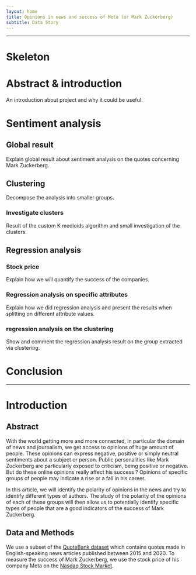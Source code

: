 ```yaml
---
layout: home
title: Opinions in news and success of Meta (or Mark Zuckerberg)
subtitle: Data Story
---
```


---
# Skeleton
# Abstract & introduction
An introduction about project and why it could be useful.



# Sentiment analysis 
## Global result
Explain global result about sentiment analysis on the quotes concerning Mark Zuckerberg.
## Clustering
Decompose the analysis into smaller groups.
### Investigate clusters
Result of the custom K medioids algorithm and small investigation of the clusters.
## Regression analysis
### Stock price
Explain how we will quantify the success of the companies.
### Regression analysis on specific attributes
Explain how we did regression analysis and present the results when splitting on different attribute values.
### regression analysis on the clustering
Show and comment the regression analysis result on the group extracted via clustering.

# Conclusion
---
# Introduction
## Abstract
With the world getting more and more connected, in particular the domain of news and journalism,
we get access to opinions of huge amount of people. These opinions can express negative, positive or
simply neutral sentiments about a subject or person. Public personalities like Mark Zuckerberg are
particularly exposed to criticism, being positive or negative. But do these online opinions really affect
his success ? Opinions of specific groups of people may indicate a rise or a fall
in his career.


In this article, we will identify the polarity of opinions in the news and try to identify different types
of authors. The study of the polarity of the opinions of each of these groups will then allow us to
potentially identify specific types of people that are a good indicators of the success of Mark Zuckerberg. 

## Data and Methods
We use a subset of the [QuoteBank dataset](https://dlab.epfl.ch/people/west/pub/Vaucher-Spitz-Catasta-West_WSDM-21.pdf)
which contains quotes made in English-speaking news articles published between 2015 and 2020. To measure the success
of Mark Zuckerberg, we use the stock price of his company Meta on the [Nasdaq Stock Market](https://www.nasdaq.com/market-activity/stocks/fb/historical).


